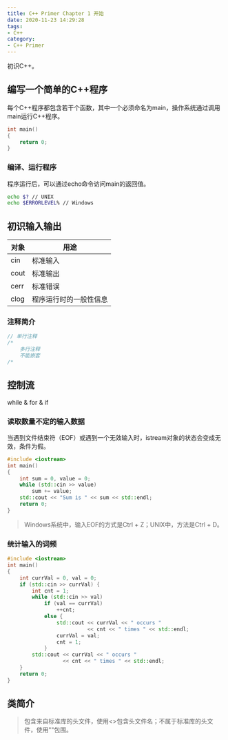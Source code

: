 ```yaml
---
title: C++ Primer Chapter 1 开始 
date: 2020-11-23 14:29:28
tags:
- C++
category:
- C++ Primer
---
```


初识C++。

<!--more-->

## 编写一个简单的C++程序

每个C++程序都包含若干个函数，其中一个必须命名为main，操作系统通过调用main运行C++程序。

```C++
int main()
{
    return 0;
}
```

### 编译、运行程序

程序运行后，可以通过echo命令访问main的返回值。

```bash
echo $? // UNIX
echo $ERRORLEVEL% // Windows
```

## 初识输入输出

| 对象 | 用途                   |
| ---- | ---------------------- |
| cin  | 标准输入               |
| cout | 标准输出               |
| cerr | 标准错误               |
| clog | 程序运行时的一般性信息 |

### 注释简介

```C++
// 单行注释
/*
	多行注释
	不能嵌套
/*
```

## 控制流

while & for & if

### 读取数量不定的输入数据

当遇到文件结束符（EOF）或遇到一个无效输入时，istream对象的状态会变成无效，条件为假。

```C++
#include <iostream>
int main()
{
    int sum = 0, value = 0;
    while (std::cin >> value)
        sum += value;
    std::cout << "Sum is " << sum << std::endl;
    return 0;
}
```

> Windows系统中，输入EOF的方式是Ctrl + Z；UNIX中，方法是Ctrl + D。

### 统计输入的词频

```C++
#include <iostream>
int main()
{
    int currVal = 0, val = 0;
    if (std::cin >> currVal) {
        int cnt = 1;
        while (std::cin >> val)
            if (val == currVal)
                ++cnt;
        	else {
                std::cout << currVal << " occurs "
                          << cnt << " times " << std::endl;
                currVal = val;
                cnt = 1;
            }
        std::cout << currVal << " occurs "
                  << cnt << " times " << std::endl;
    }
    return 0;
}
```

## 类简介

> 包含来自标准库的头文件，使用<>包含头文件名；不属于标准库的头文件，使用""包围。